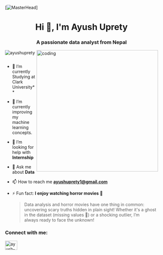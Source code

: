[![MasterHead](https://preview.redd.it/which-tool-is-used-to-make-deployment-diagrams-animated-v0-9mglchznt9db1.gif?width=1540&auto=webp&s=b355f467c74a1ced5b96a44fb11fc75acc30f67d)]
<h1 align="center">Hi 👋, I'm Ayush Uprety</h1>
<h3 align="center">A passionate data analyst from Nepal</h3>
<img align='right' alt='coding' width='400' src='https://media4.giphy.com/media/Wsju5zAb5kcOfxJV9i/200w.webp?cid=ecf05e47glpzqz5pa1o3jqzto9hxafy2ragsix914otsrxs8&rid=200w.webp&ct=g'

<p align="left"> <img src="https://komarev.com/ghpvc/?username=ayushuprety&label=Profile%20views&color=0e75b6&style=flat" alt="ayushuprety" /> </p>

<p align="left"> <a href="https://twitter.com/" target="blank"><img src="https://img.shields.io/twitter/follow/?logo=twitter&style=for-the-badge" alt="" /></a> </p>

- 🔭 I’m currently Studying at Clark University**

- 🌱 I’m currently improving my machine learning concepts.

- 🤝 I’m looking for help with **Internship**

<!-- - 👨‍💻 -->

- 💬 Ask me about **Data**

- 📫 How to reach me **ayushuprety1@gmail.com**

- ⚡ Fun fact: **I enjoy watching horror movies** 👻  
  > Data analysis and horror movies have one thing in common: uncovering scary truths hidden in plain sight! Whether it's a ghost in the dataset (missing values 👀) or a shocking outlier, I’m     
    always ready to face the unknown!


<h3 align="left">Connect with me:</h3>
<p align="left">
<a href="https://linkedin.com/in/ayush-uprety-8a2a22132" target="blank"><img align="center" src="https://raw.githubusercontent.com/rahuldkjain/github-profile-readme-generator/master/src/images/icons/Social/linked-in-alt.svg" alt="ayush-uprety-8a2a22132" height="30" width="40" /></a>
</p>
